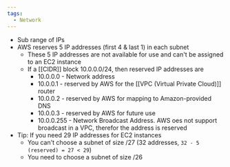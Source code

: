 ```yaml
---
tags:
  - Network
---
```

- Sub range of IPs
- AWS reserves 5 IP addresses (first 4 & last 1) in each subnet
	- These 5 IP addresses are not available for use and can't be assigned to an EC2 instance
	- If a [[CIDR]] block 10.0.0.0/24, then reserved IP addresses are
		- 10.0.0.0 - Network address
		- 10.0.0.1 - reserved by AWS for the [[VPC (Virtual Private Cloud)]] router
		- 10.0.0.2 - reserved by AWS for mapping to Amazon-provided DNS
		- 10.0.0.3 - reserved by AWS for future use
		- 10.0.0.255 - Network Broadcast Address. AWS oes not support broadcast in a VPC, therefor the address is reserved
- Tip: If you need 29 IP addresses for EC2 instances
	- You can't choose a subnet of size /27 (32 addresses, `32 - 5 (reserved) = 27 < 29`)
	- You need to choose a subnet of size /26